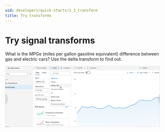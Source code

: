 ```yaml
---
uid: developers/quick-starts/1_3_transform
title: Try transforms 
---
```


# Try signal transforms   

What is the MPGe (miles per gallon gasoline equivalent) difference between gas and electric cars? Use the delta transform to find out. 

![Is there seasonality?](../tutorials/transform-data.png)

